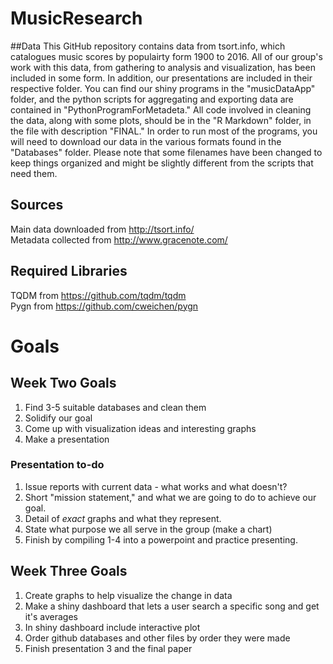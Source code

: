 # MusicResearch
##Data
This GitHub repository contains data from tsort.info, which catalogues music scores by populairty form 1900 to 2016. All of our group's work with this data, from gathering to analysis and visualization, has been included in some form. In addition, our presentations are included in their respective folder. You can find our shiny programs in the "musicDataApp" folder, and the python scripts for aggregating and exporting data are contained in "PythonProgramForMetadeta." All code involved in cleaning the data, along with some plots, should be in the "R Markdown" folder, in the file with description "FINAL." In order to run most of the programs, you will need to download our data in the various formats found in the "Databases" folder. Please note that some filenames have been changed to keep things organized and might be slightly different from the scripts that need them.

## Sources
Main data downloaded from http://tsort.info/  
Metadata collected from http://www.gracenote.com/

## Required Libraries
TQDM from https://github.com/tqdm/tqdm  
Pygn from https://github.com/cweichen/pygn  

# Goals
## Week Two Goals
1. Find 3-5 suitable databases and clean them
2. Solidify our goal
3. Come up with visualization ideas and interesting graphs
4. Make a presentation

### Presentation to-do
1. Issue reports with current data - what works and what doesn't?
2. Short "mission statement," and what we are going to do to achieve our goal.
3. Detail of *exact* graphs and what they represent.
4. State what purpose we all serve in the group (make a chart)
5. Finish by compiling 1-4 into a powerpoint and practice presenting.

## Week Three Goals
1. Create graphs to help visualize the change in data
2. Make a shiny dashboard that lets a user search a specific song and get it's averages
3. In shiny dashboard include interactive plot
4. Order github databases and other files by order they were made
4. Finish presentation 3 and the final paper
